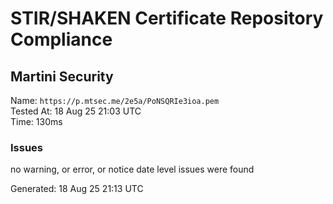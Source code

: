 # STIR/SHAKEN Certificate Repository Compliance

## Martini Security

Name: `https://p.mtsec.me/2e5a/PoNSQRIe3ioa.pem`\
Tested At: 18 Aug 25 21:03 UTC\
Time: 130ms

### Issues

no warning, or error, or notice date level issues were found

Generated: 18 Aug 25 21:13 UTC